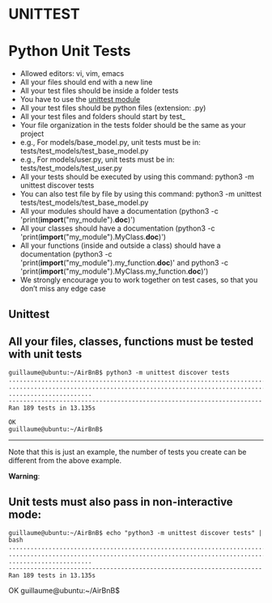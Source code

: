 # UNITTEST

# Python Unit Tests
  * Allowed editors: vi, vim, emacs
  * All your files should end with a new line
  * All your test files should be inside a folder tests
  * You have to use the [unittest module](https://docs.python.org/3.4/library/unittest.html#module-unittest)
  * All your test files should be python files (extension: .py)
  * All your test files and folders should start by test_
  * Your file organization in the tests folder should be the same as your project
  * e.g., For models/base_model.py, unit tests must be in: tests/test_models/test_base_model.py
  * e.g., For models/user.py, unit tests must be in: tests/test_models/test_user.py
  * All your tests should be executed by using this command: python3 -m unittest discover tests
  * You can also test file by file by using this command: python3 -m unittest tests/test_models/test_base_model.py
  * All your modules should have a documentation (python3 -c 'print(__import__("my_module").__doc__)')
  * All your classes should have a documentation (python3 -c 'print(__import__("my_module").MyClass.__doc__)')
  * All your functions (inside and outside a class) should have a documentation (python3 -c 'print(__import__("my_module").my_function.__doc__)' and python3 -c 'print(__import__("my_module").MyClass.my_function.__doc__)')
  * We strongly encourage you to work together on test cases, so that you don’t miss any edge case

## Unittest

All your files, classes, functions must be tested with unit tests
---
    guillaume@ubuntu:~/AirBnB$ python3 -m unittest discover tests
    ...................................................................................
    ...................................................................................
    .......................
    ----------------------------------------------------------------------
    Ran 189 tests in 13.135s

    OK
    guillaume@ubuntu:~/AirBnB$

---
Note that this is just an example, the number of tests you create can be different from the above example.

**Warning**:

Unit tests must also pass in non-interactive mode:
---
    guillaume@ubuntu:~/AirBnB$ echo "python3 -m unittest discover tests" | bash
    ...................................................................................
    ...................................................................................
    .......................
    ----------------------------------------------------------------------
    Ran 189 tests in 13.135s

OK
guillaume@ubuntu:~/AirBnB$

